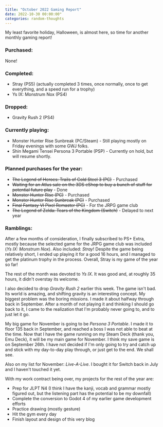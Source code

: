 ```yaml
---
title: "October 2022 Gaming Report"
date: 2022-10-30 00:00:00"
categories: random-thoughts
---
```


My least favorite holiday, Halloween, is almost here, so time for another monthly gaming report!

### Purchased:
None!

### Completed:
- Stray (PS5) (actually completed 3 times, once normally, once to get everything, and a speed run for a trophy)
- Ys IX: Monstrum Nox (PS4)

### Dropped:
- Gravity Rush 2 (PS4)

### Currently playing:
- Monster Hunter Rise Sunbreak (PC/Steam) - Still playing mostly on Friday evenings with some GWJ folks.
- Shin Megami Tensei Persona 3 Portable (PSP) - Currently on hold, but will resume shortly. 


### Planned purchases for the year:
- ~~The Legend of Heroes: Trails of Cold Steel 3 (PC)~~ - Purchased
- ~~Waiting for an Atlus sale on the 3DS eShop to buy a bunch of stuff for potential future play~~ - Done
- ~~Monster Hunter Rise (PC)~~ - Purchased
- ~~Monster Hunter Rise Sunbreak (PC)~~ - Purchased
- ~~Final Fantasy VI Pixel Remaster (PC)~~ - For the JRPG game club
- ~~The Legend of Zelda: Tears of the Kingdom (Switch)~~ - Delayed to next year

### Ramblings:
After a few months of consideration, I finally subscribed to PS+ Extra, mostly because the selected game for the JRPG game club was included (*Ys IX: Monstrum Nox*). Also included: *Stray*! Despite the game being relatively short, I ended up playing it for a good 16 hours, and I managed to get the platinum trophy in the process. Overall, Stray is my game of the year so far!

The rest of the month was devoted to *Ys IX*. It was good and, at roughly 35 hours, it didn't overstay its welcome.

I also decided to drop *Gravity Rush 2* earlier this week. The game isn't bad. Its world is amazing, and shifting gravity is an interesting concept. My biggest problem was the boring missions. I made it about halfway through back in September. After a month of not playing it and thinking I should go back to it, I came to the realization that I'm probably never going to, and to just let it go. 

My big game for November is going to be *Persona 3 Portable*. I made it to floor 135 back in September, and reached a boss I was not able to beat at the time. Now that I have the game running on my Steam Deck (thank you, Emu Deck), it will be my main game for November. I think my save game is on September 26th. I have not decided if I'm only going to try and catch up and stick with my day-to-day play through, or just get to the end. We shall see.

Also on my list for November: *Live-A-Live*. I bought it for Switch back in July and I haven't touched it yet. 

With my work contract being over, my projects for the rest of the year are:
- Prep for JLPT N4 (I think I have the kanji, vocab and grammar mostly figured out, but the listening part has the potential to be my downfall)
- Complete the conversion to Godot 4 of my earlier game development efforts
- Practice drawing (mostly gesture)
- Hit the gym every day
- Finish layout and design of this very blog